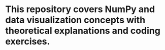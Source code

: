 # This repository covers NumPy and data visualization concepts with theoretical explanations and coding exercises.
